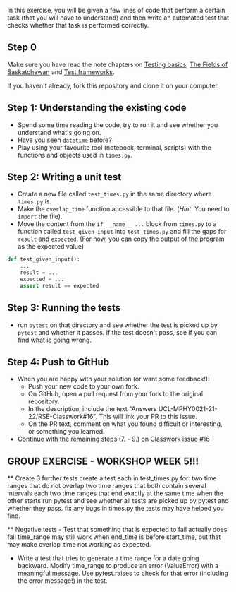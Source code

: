 In this exercise, you will be given a few lines of code that perform a certain task (that you will have to understand) and then write an automated test that checks whether that task is performed correctly.

## Step 0

Make sure you have read the note chapters on [Testing basics](https://github-pages.ucl.ac.uk/rsd-engineeringcourse/ch03tests/01testingbasics.html), [The Fields of Saskatchewan](https://github-pages.ucl.ac.uk/rsd-engineeringcourse/ch03tests/02SaskatchewanFields.html) and [Test frameworks](https://github-pages.ucl.ac.uk/rsd-engineeringcourse/ch03tests/03pytest.html).

If you haven't already, fork this repository and clone it on your computer.

## Step 1: Understanding the existing code
- Spend some time reading the code, try to run it and see whether you understand what's going on.
- Have you seen [`datetime`](https://docs.python.org/3.7/library/datetime.html) before?
- Play using your favourite tool (notebook, terminal, scripts) with the functions and objects used in `times.py`.

## Step 2: Writing a unit test

- Create a new file called `test_times.py` in the same directory where `times.py` is.
- Make the `overlap_time` function accessible to that file. (*Hint*: You need to `import` the file).
- Move the content from the `if __name__ ...` block from `times.py` to a function called `test_given_input` into `test_times.py`
  and fill the gaps for `result` and `expected`. (For now, you can copy the output of the program as the expected value)
```python
def test_given_input():
    ... 
    result = ... 
    expected = ...
    assert result == expected
```

## Step 3: Running the tests
- run `pytest` on that directory and see whether the test is picked up by `pytest` and whether it passes. If the test doesn't pass, see if you can find what is going wrong.

## Step 4: Push to GitHub
- When you are happy with your solution (or want some feedback!):
    - Push your new code to your own fork.
    - On GitHub, open a pull request from your fork to the original repository.
    - In the description, include the text "Answers UCL-MPHY0021-21-22/RSE-Classwork#16". This will link your PR to this issue.
    - On the PR text, comment on what you found difficult or interesting, or something you learned.
- Continue with the remaining steps (7. - 9.) on [Classwork issue #16](https://github.com/UCL-MPHY0021-21-22/RSE-Classwork/issues/16)

## GROUP EXERCISE - WORKSHOP WEEK 5!!!

** Create 3 further tests
create a test each in test_times.py for:
two time ranges that do not overlap
two time ranges that both contain several intervals each
two time ranges that end exactly at the same time when the other starts
run pytest and see whether all tests are picked up by pytest and whether they pass.
fix any bugs in times.py the tests may have helped you find.

** Negative tests - Test that something that is expected to fail actually does fail
time_range may still work when end_time is before start_time, but that may make overlap_time not working as expected.
- Write a test that tries to generate a time range for a date going backward.
Modify time_range to produce an error (ValueError) with a meaningful message.
Use pytest.raises to check for that error (including the error message!) in the test.
